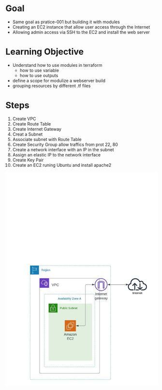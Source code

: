 # Goal 
- Same goal as pratice-001 but building it with modules
- Creating an EC2 instance that allow user access through the Internet
- Allowing admin access via SSH to the EC2 and install the web server

# Learning Objective
- Understand how to use modules in terraform
  - how to use variable
  - how to use outputs
- define a scope for modulize a webserver build
- grouping resources by different .tf files

# Steps 
1. Create VPC
2. Create Route Table
3. Create Internet Gateway
4. Creat a Subnet
5. Associate subnet with Route Table
6. Create Security Group allow traffics from prot 22, 80
7. Create a network interface with an IP in the subnet
8. Assign an elastic IP to the network interface
9. Create Key Pair
10. Create an EC2 runing Ubuntu and install apache2

![](AWS-Terraform-Practice-001.jpeg)